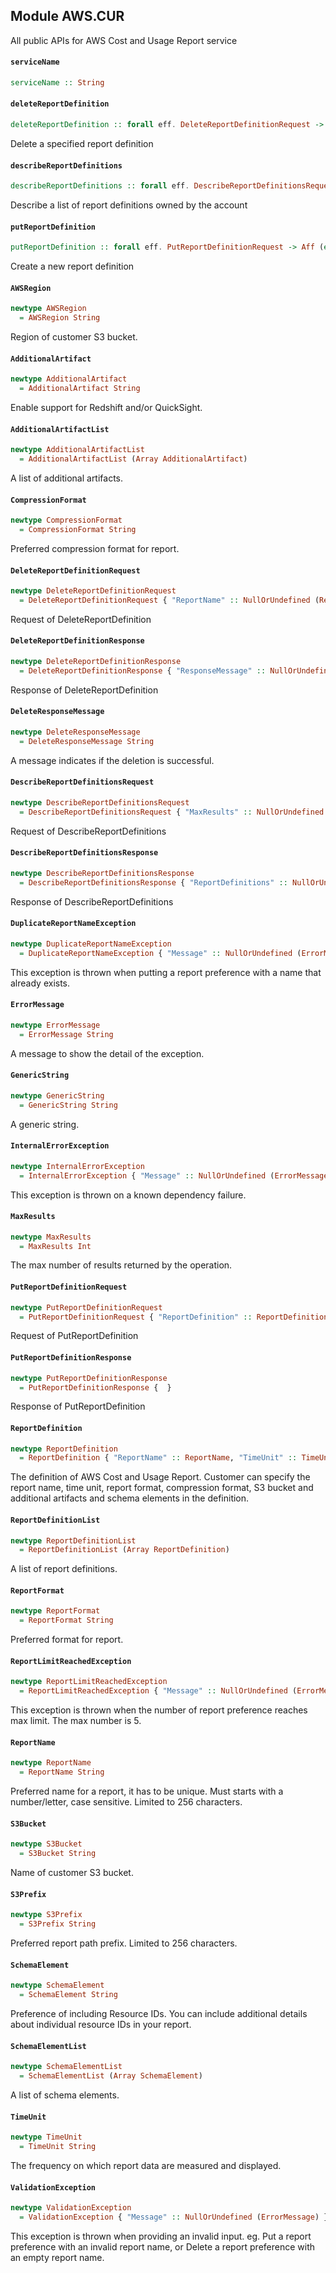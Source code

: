 ## Module AWS.CUR

All public APIs for AWS Cost and Usage Report service

#### `serviceName`

``` purescript
serviceName :: String
```

#### `deleteReportDefinition`

``` purescript
deleteReportDefinition :: forall eff. DeleteReportDefinitionRequest -> Aff (err :: RequestError | eff) DeleteReportDefinitionResponse
```

Delete a specified report definition

#### `describeReportDefinitions`

``` purescript
describeReportDefinitions :: forall eff. DescribeReportDefinitionsRequest -> Aff (err :: RequestError | eff) DescribeReportDefinitionsResponse
```

Describe a list of report definitions owned by the account

#### `putReportDefinition`

``` purescript
putReportDefinition :: forall eff. PutReportDefinitionRequest -> Aff (err :: RequestError | eff) PutReportDefinitionResponse
```

Create a new report definition

#### `AWSRegion`

``` purescript
newtype AWSRegion
  = AWSRegion String
```

Region of customer S3 bucket.

#### `AdditionalArtifact`

``` purescript
newtype AdditionalArtifact
  = AdditionalArtifact String
```

Enable support for Redshift and/or QuickSight.

#### `AdditionalArtifactList`

``` purescript
newtype AdditionalArtifactList
  = AdditionalArtifactList (Array AdditionalArtifact)
```

A list of additional artifacts.

#### `CompressionFormat`

``` purescript
newtype CompressionFormat
  = CompressionFormat String
```

Preferred compression format for report.

#### `DeleteReportDefinitionRequest`

``` purescript
newtype DeleteReportDefinitionRequest
  = DeleteReportDefinitionRequest { "ReportName" :: NullOrUndefined (ReportName) }
```

Request of DeleteReportDefinition

#### `DeleteReportDefinitionResponse`

``` purescript
newtype DeleteReportDefinitionResponse
  = DeleteReportDefinitionResponse { "ResponseMessage" :: NullOrUndefined (DeleteResponseMessage) }
```

Response of DeleteReportDefinition

#### `DeleteResponseMessage`

``` purescript
newtype DeleteResponseMessage
  = DeleteResponseMessage String
```

A message indicates if the deletion is successful.

#### `DescribeReportDefinitionsRequest`

``` purescript
newtype DescribeReportDefinitionsRequest
  = DescribeReportDefinitionsRequest { "MaxResults" :: NullOrUndefined (MaxResults), "NextToken" :: NullOrUndefined (GenericString) }
```

Request of DescribeReportDefinitions

#### `DescribeReportDefinitionsResponse`

``` purescript
newtype DescribeReportDefinitionsResponse
  = DescribeReportDefinitionsResponse { "ReportDefinitions" :: NullOrUndefined (ReportDefinitionList), "NextToken" :: NullOrUndefined (GenericString) }
```

Response of DescribeReportDefinitions

#### `DuplicateReportNameException`

``` purescript
newtype DuplicateReportNameException
  = DuplicateReportNameException { "Message" :: NullOrUndefined (ErrorMessage) }
```

This exception is thrown when putting a report preference with a name that already exists.

#### `ErrorMessage`

``` purescript
newtype ErrorMessage
  = ErrorMessage String
```

A message to show the detail of the exception.

#### `GenericString`

``` purescript
newtype GenericString
  = GenericString String
```

A generic string.

#### `InternalErrorException`

``` purescript
newtype InternalErrorException
  = InternalErrorException { "Message" :: NullOrUndefined (ErrorMessage) }
```

This exception is thrown on a known dependency failure.

#### `MaxResults`

``` purescript
newtype MaxResults
  = MaxResults Int
```

The max number of results returned by the operation.

#### `PutReportDefinitionRequest`

``` purescript
newtype PutReportDefinitionRequest
  = PutReportDefinitionRequest { "ReportDefinition" :: ReportDefinition }
```

Request of PutReportDefinition

#### `PutReportDefinitionResponse`

``` purescript
newtype PutReportDefinitionResponse
  = PutReportDefinitionResponse {  }
```

Response of PutReportDefinition

#### `ReportDefinition`

``` purescript
newtype ReportDefinition
  = ReportDefinition { "ReportName" :: ReportName, "TimeUnit" :: TimeUnit, "Format" :: ReportFormat, "Compression" :: CompressionFormat, "AdditionalSchemaElements" :: SchemaElementList, "S3Bucket" :: S3Bucket, "S3Prefix" :: S3Prefix, "S3Region" :: AWSRegion, "AdditionalArtifacts" :: NullOrUndefined (AdditionalArtifactList) }
```

The definition of AWS Cost and Usage Report. Customer can specify the report name, time unit, report format, compression format, S3 bucket and additional artifacts and schema elements in the definition.

#### `ReportDefinitionList`

``` purescript
newtype ReportDefinitionList
  = ReportDefinitionList (Array ReportDefinition)
```

A list of report definitions.

#### `ReportFormat`

``` purescript
newtype ReportFormat
  = ReportFormat String
```

Preferred format for report.

#### `ReportLimitReachedException`

``` purescript
newtype ReportLimitReachedException
  = ReportLimitReachedException { "Message" :: NullOrUndefined (ErrorMessage) }
```

This exception is thrown when the number of report preference reaches max limit. The max number is 5.

#### `ReportName`

``` purescript
newtype ReportName
  = ReportName String
```

Preferred name for a report, it has to be unique. Must starts with a number/letter, case sensitive. Limited to 256 characters.

#### `S3Bucket`

``` purescript
newtype S3Bucket
  = S3Bucket String
```

Name of customer S3 bucket.

#### `S3Prefix`

``` purescript
newtype S3Prefix
  = S3Prefix String
```

Preferred report path prefix. Limited to 256 characters.

#### `SchemaElement`

``` purescript
newtype SchemaElement
  = SchemaElement String
```

Preference of including Resource IDs. You can include additional details about individual resource IDs in your report.

#### `SchemaElementList`

``` purescript
newtype SchemaElementList
  = SchemaElementList (Array SchemaElement)
```

A list of schema elements.

#### `TimeUnit`

``` purescript
newtype TimeUnit
  = TimeUnit String
```

The frequency on which report data are measured and displayed.

#### `ValidationException`

``` purescript
newtype ValidationException
  = ValidationException { "Message" :: NullOrUndefined (ErrorMessage) }
```

This exception is thrown when providing an invalid input. eg. Put a report preference with an invalid report name, or Delete a report preference with an empty report name.


